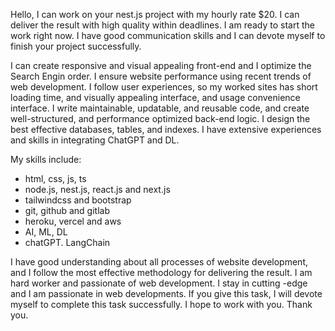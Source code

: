Hello, I can work on your nest.js project with my hourly rate $20. I can deliver the result with high quality within deadlines. I am ready to start the work right now. I have good communication skills and I can devote myself to finish your project successfully.

I can create responsive and visual appealing front-end and I optimize the Search Engin order. I ensure website performance using recent trends of web development. I follow user experiences, so my worked sites has short loading time, and visually appealing interface, and usage convenience interface. 
I write maintainable, updatable, and reusable code, and create well-structured, and performance optimized back-end logic. I design the best effective databases, tables, and indexes. 
I have extensive experiences and skills in integrating ChatGPT and DL.

My skills include:
- html, css, js, ts
- node.js, nest.js, react.js and next.js
- tailwindcss and bootstrap
- git, github and gitlab
- heroku, vercel and aws
- AI, ML, DL
- chatGPT. LangChain

I have good understanding about all processes of website development, and I follow the most effective methodology for delivering the result. I am hard worker and passionate of web development. I stay in cutting -edge and I am passionate in web developments. If you give this task, I will devote myself to complete this task successfully. I hope to work with you.
Thank you.